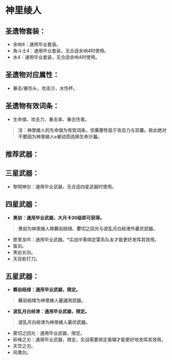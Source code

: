 
# 神里绫人

## 圣遗物套装：
- 余响4：通用毕业套装。
- 角斗士4：通用毕业套装，无合适余响4时使用。
- 水4：通用毕业套装，无合适余响4时使用。

## 圣遗物对应属性：
- 暴击/暴伤头，攻击沙，水伤杯。

## 圣遗物有效词条：
- 生命值、攻击力、暴击率、暴击伤害。

>**注：神里绫人的生命值为有效词条，但重要性低于攻击力与双暴。故此绝对不要因为神里绫人e被动而选择生命沙漏。**


## 推荐武器：
## 三星武器：
- 黎明神剑：通用毕业武器，无合适四星武器时使用。

## 四星武器：
- **黑剑：通用毕业武器，大月卡30级即可获得。**

>**黑剑为神里绫人除磐岩结绿、雾切之回光与波乱月白经津外最优武器。**

- 匣里龙吟：通用毕业武器。*实战中需绑定雷系队友才能更好发挥其效用。
- 笛剑。
- 黑岩长剑。
- 天目影打刀。

## 五星武器：
- **磐岩结绿：通用毕业武器，限定。**

>**磐岩结绿为神里绫人最通用武器。**

- **波乱月白经津：通用毕业武器，限定。**

>**波乱月白经津为神里绫人最优武器。**

- 雾切之回光：通用毕业武器，限定。
- 斫峰之刃：通用毕业武器，限定。实战需要绑定盾辅才能更好地发挥其效用。
- 天空之刃。
- 风鹰剑。


